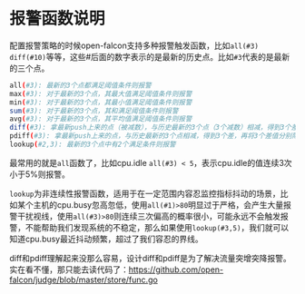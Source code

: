# 报警函数说明

配置报警策略的时候open-falcon支持多种报警触发函数，比如`all(#3)` `diff(#10)`等等，这些#后面的数字表示的是最新的历史点。比如`#3`代表的是最新的三个点。

```bash
all(#3): 最新的3个点都满足阈值条件则报警
max(#3): 对于最新的3个点，其最大值满足阈值条件则报警
min(#3): 对于最新的3个点，其最小值满足阈值条件则报警
sum(#3): 对于最新的3个点，其和满足阈值条件则报警
avg(#3): 对于最新的3个点，其平均值满足阈值条件则报警
diff(#3): 拿最新push上来的点（被减数），与历史最新的3个点（3个减数）相减，得到3个差，只要有一个差满足阈值条件则报警
pdiff(#3): 拿最新push上来的点，与历史最新的3个点相减，得到3个差，再将3个差值分别除以减数，得到3个商值，只要有一个商值满足阈值则报警
lookup(#2,3): 最新的3个点中有2个满足条件则报警
```

最常用的就是`all`函数了，比如cpu.idle `all(#3) < 5`，表示cpu.idle的值连续3次小于5%则报警。

`lookup`为非连续性报警函数，适用于在一定范围内容忍监控指标抖动的场景，比如某个主机的cpu.busy忽高忽低，使用`all(#1)>80`明显过于严格，会产生大量报警干扰视线，使用`all(#3)>80`则连续三次偏高的概率很小，可能永远不会触发报警，不能帮助我们发现系统的不稳定，那么如果使用`lookup(#3,5)`，我们就可以知道cpu.busy最近抖动频繁，超过了我们容忍的界线。

diff和pdiff理解起来没那么容易，设计diff和pdiff是为了解决流量突增突降报警。实在看不懂，那只能去读代码了：https://github.com/open-falcon/judge/blob/master/store/func.go